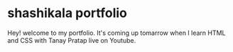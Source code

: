 # shashikala portfolio

Hey! welcome to my portfolio. It's coming up tomarrow when I learn HTML and CSS with Tanay Pratap live on Youtube.
